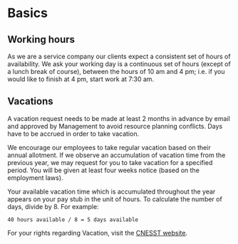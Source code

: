 # Basics

## Working hours

As we are a service company our clients expect a consistent set of hours of availability. We ask
your working day is a continuous set of hours (except of a lunch break of course), between the hours
of 10 am and 4 pm; i.e. if you would like to finish at 4 pm, start work at 7:30 am.

## Vacations

A vacation request needs to be made at least 2 months in advance by email and approved by Management to
avoid resource planning conflicts. Days have to be accrued in order to take vacation.

We encourage our employees to take regular vacation based on their annual allotment. If we observe
an accumulation of vacation time from the previous year, we may request for you to take vacation for
a specified period. You will be given at least four weeks notice (based on the employment laws).

Your available vacation time which is accumulated throughout the year appears on your pay stub
in the unit of hours. To calculate the number of days, divide by 8. For example:

    40 hours available / 8 = 5 days available

For your rights regarding Vacation, visit the [CNESST website](https://www.cnt.gouv.qc.ca/en/leaves-and-absences/vacation/index.html).
